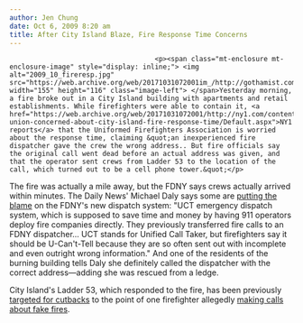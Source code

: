 ```yaml
---
author: Jen Chung
date: Oct 6, 2009 8:20 am
title: After City Island Blaze, Fire Response Time Concerns
---
```


	
										<p><span class="mt-enclosure mt-enclosure-image" style="display: inline;"> <img alt="2009_10_fireresp.jpg" src="https://web.archive.org/web/20171031072001im_/http://gothamist.com/attachments/jen/2009_10_fireresp.jpg" width="155" height="116" class="image-left"> </span>Yesterday morning, a fire broke out in a City Island building with apartments and retail establishments. While firefighters were able to contain it, <a href="https://web.archive.org/web/20171031072001/http://ny1.com/content/top_stories/106805/fire-union-concerned-about-city-island-fire-response-time/Default.aspx">NY1 reports</a> that the Uniformed Firefighters Association is worried about the response time, claiming &quot;an inexperienced fire dispatcher gave the crew the wrong address.. But fire officials say the original call went dead before an actual address was given, and that the operator sent crews from Ladder 53 to the location of the call, which turned out to be a cell phone tower.&quot;</p>

<p>The fire was actually a mile away, but the FDNY says crews actually arrived within minutes.  The Daily News&apos; Michael Daly says some are <a href="https://web.archive.org/web/20171031072001/http://www.nydailynews.com/news/2009/10/06/2009-10-06_ucanttell_fire_call_system_needs_rescue.html">putting the blame</a> on the FDNY&apos;s new dispatch system: &quot;UCT emergency dispatch system, which is supposed to save time and money by having 911 operators deploy fire companies directly. They previously transferred fire calls to an FDNY dispatcher... UCT stands for Unified Call Taker, but firefighters say it should be U-Can&apos;t-Tell because they are so often sent out with incomplete and even outright wrong information.&quot;  And one of the residents of the burning building tells Daly she definitely called the dispatcher with the correct address&#x2014;adding she was rescued from a ledge.</p>

<p>City Island&apos;s Ladder 53, which responded to the fire, has been previously<a href="https://web.archive.org/web/20171031072001/http://gothamist.com/2009/01/17/firehouses_slated_for_night_closing.php"> targeted for cutbacks</a> to the point of one firefighter allegedly <a href="https://web.archive.org/web/20171031072001/http://gothamist.com/2008/12/12/firefighter_accused_of_false_fire_a.php">making calls about fake fires</a>.</p>					
										
									
				